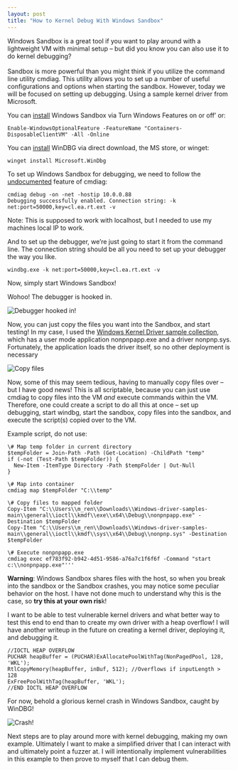 ```yaml
---
layout: post
title: "How to Kernel Debug With Windows Sandbox"
---
```


Windows Sandbox is a great tool if you want to play around with a lightweight VM with minimal setup – but did you know you can also use it to do kernel debugging?  
<br/>Sandbox is more powerful than you might think if you utilize the command line utility cmdiag. This utility allows you to set up a number of useful configurations and options when starting the sandbox. However, today we will be focused on setting up debugging. Using a sample kernel driver from Microsoft.

You can [install](https://learn.microsoft.com/en-us/windows/security/application-security/application-isolation/windows-sandbox/windows-sandbox-install#installation) Windows Sandbox via Turn Windows Features on or off’ or:

```Enable-WindowsOptionalFeature -FeatureName "Containers-DisposableClientVM" -All -Online```

You can [install](https://learn.microsoft.com/en-us/windows-hardware/drivers/debugger/) WinDBG via direct download, the MS store, or winget:

```winget install Microsoft.WinDbg```

To set up Windows Sandbox for debugging, we need to follow the [undocumented](https://stackoverflow.com/questions/62827157/can-the-windows-sandbox-feature-be-used-for-driver-testing) feature of cmdiag:

```
cmdiag debug -on -net -hostip 10.0.0.88
Debugging successfully enabled. Connection string: -k net:port=50000,key=cl.ea.rt.ext -v
```

Note: This is supposed to work with localhost, but I needed to use my machines local IP to work.

And to set up the debugger, we’re just going to start it from the command line. The connection string should be all you need to set up your debugger the way you like.

```windbg.exe -k net:port=50000,key=cl.ea.rt.ext -v```

Now, simply start Windows Sandbox!

Wohoo! The debugger is hooked in.  

![Debugger hooked in!](/assets/images/2025-6-6-1.png)

Now, you can just copy the files you want into the Sandbox, and start testing! In my case, I used the [Windows Kernel Driver sample collection](https://learn.microsoft.com/en-us/windows-hardware/drivers/kernel/sample-kernel-mode-drivers), which has a user mode application nonpnpapp.exe and a driver nonpnp.sys. Fortunately, the application loads the driver itself, so no other deployment is necessary

![Copy files](/assets/images/2025-6-6-2.png)

Now, some of this may seem tedious, having to manually copy files over – but I have good news! This is all scriptable, because you can just use cmdiag to copy files into the VM _and_ execute commands within the VM. Therefore, one could create a script to do all this at once – set up debugging, start windbg, start the sandbox, copy files into the sandbox, and execute the script(s) copied over to the VM.

Example script, do not use:

```
\# Map temp folder in current directory
$tempFolder = Join-Path -Path (Get-Location) -ChildPath "temp"
if (-not (Test-Path $tempFolder)) {
  New-Item -ItemType Directory -Path $tempFolder | Out-Null
}

\# Map into container
cmdiag map $tempFolder "C:\\temp"

\# Copy files to mapped folder
Copy-Item "C:\\Users\\m_ren\\Downloads\\Windows-driver-samples-main\\general\\ioctl\\kmdf\\exe\\x64\\Debug\\nonpnpapp.exe" -Destination $tempFolder
Copy-Item "C:\\Users\\m_ren\\Downloads\\Windows-driver-samples-main\\general\\ioctl\\kmdf\\sys\\x64\\Debug\\nonpnp.sys" -Destination $tempFolder

\# Execute nonpnpapp.exe
cmdiag exec ef783f92-b942-4d51-9586-a76a7c1f6f6f -Command "start c:\\nonpnpapp.exe"'''
```

**Warning**: Windows Sandbox shares files with the host, so when you break into the sandbox or the Sandbox crashes, you may notice some peculiar behavior on the host. I have not done much to understand why this is the case, so **try this at your own ris**k!

I want to be able to test vulnerable kernel drivers and what better way to test this end to end than to create my own driver with a heap overflow! I will have another writeup in the future on creating a kernel driver, deploying it, and debugging it.

```
//IOCTL HEAP OVERFLOW
PUCHAR heapBuffer = (PUCHAR)ExAllocatePoolWithTag(NonPagedPool, 128, 'WKL');
RtlCopyMemory(heapBuffer, inBuf, 512); //Overflows if inputLength > 128
ExFreePoolWithTag(heapBuffer, 'WKL');
//END IOCTL HEAP OVERFLOW
```

For now, behold a glorious kernel crash in Windows Sandbox, caught by WinDBG!  

![Crash!](/assets/images/2025-6-6-3.png)

Next steps are to play around more with kernel debugging, making my own example. Ultimately I want to make a simplified driver that I can interact with and ultimately point a fuzzer at. I will intentionally implement vulnerabilities in this example to then prove to myself that I can debug them.

